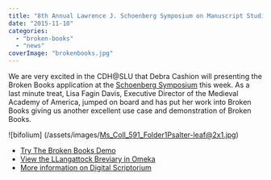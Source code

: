```yaml
---
title: "8th Annual Lawrence J. Schoenberg Symposium on Manuscript Studies in the Digital Age"
date: "2015-11-10"
categories: 
  - "broken-books"
  - "news"
coverImage: "brokenbooks.jpg"
---
```


We are very excited in the CDH@SLU that Debra Cashion will presenting the Broken Books application at the [Schoenberg Symposium](http://www.library.upenn.edu/exhibits/lectures/ljs_symposium8.html) this week. As a last minute treat, Lisa Fagin Davis, Executive Director of the Medieval Academy of America, jumped on board and has put her work into Broken Books giving us another excellent use case and demonstration of Broken Books.

![bifolium] (/assets/images/Ms_Coll_591_Folder1Psalter-leaf@2x1.jpg)

- [Try The Broken Books Demo](http://165.134.241.141/brokenBooks/home.html?demo=1)
- [View the LLangattock Breviary in Omeka](https://brokenbooks.omeka.net/exhibits/show/llangattock)
- [More information on Digital Scriptorium](http://bancroft.berkeley.edu/digitalscriptorium/)
